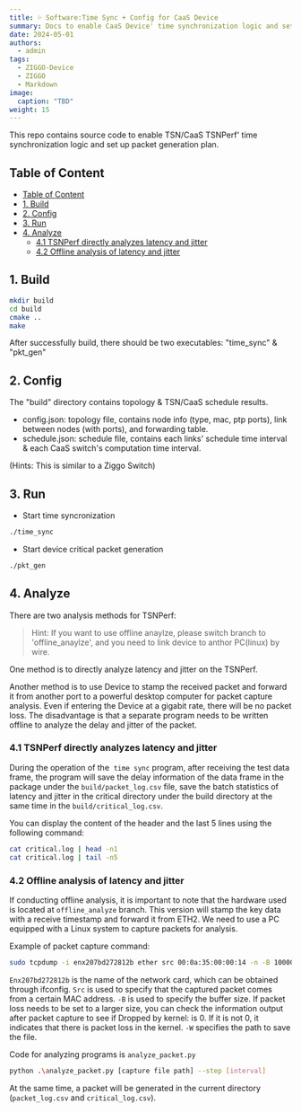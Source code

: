 ```yaml
---
title: 💦 Software:Time Sync + Config for CaaS Device
summary: Docs to enable CaaS Device' time synchronization logic and set up pkt gen.
date: 2024-05-01
authors:
  - admin
tags:
  - ZIGGO-Device
  - ZIGGO
  - Markdown
image:
  caption: "TBD"
weight: 15
---
```


This repo contains source code to enable TSN/CaaS TSNPerf' time synchronization logic and set up packet generation plan.

## Table of Content

- [Table of Content](#table-of-content)
- [1. Build](#1-build)
- [2. Config](#2-config)
- [3. Run](#3-run)
- [4. Analyze](#4-analyze)
  - [4.1 TSNPerf directly analyzes latency and jitter](#41-tsnperf-directly-analyzes-latency-and-jitter)
  - [4.2 Offline analysis of latency and jitter](#42-offline-analysis-of-latency-and-jitter)

## 1. Build

```bash
mkdir build
cd build
cmake ..
make
```

After successfully build, there should be two executables: "time_sync" & "pkt_gen"

## 2. Config

The "build" directory contains topology & TSN/CaaS schedule results.

* config.json: topology file, contains node info (type, mac, ptp ports), link between nodes (with ports), and forwarding table.
* schedule.json: schedule file, contains each links' schedule time interval & each CaaS switch's computation time interval.

(Hints: This is similar to a Ziggo Switch)

## 3. Run

* Start time syncronization

```bash
./time_sync
```

* Start device critical packet generation

```bash
./pkt_gen
```

## 4. Analyze

There are two analysis methods for TSNPerf:

> Hint: If you want to use offline anaylze, please switch branch to 'offline_anaylze', and you need to link device to anthor PC(linux) by wire.

One method is to directly analyze latency and jitter on the TSNPerf. 

Another method is to use Device to stamp the received packet and forward it from another port to a powerful desktop computer for packet capture analysis. Even if entering the Device at a gigabit rate, there will be no packet loss. The disadvantage is that a separate program needs to be written offline to analyze the delay and jitter of the packet.

### 4.1 TSNPerf directly analyzes latency and jitter

During the operation of the  `time sync` program, after receiving the test data frame, the program will save the delay information of the data frame in the package under the `build/packet_log.csv`   file, save the batch statistics of latency and jitter in the critical directory under the build directory at the same time in the `build/critical_log.csv`.

You can display the content of the header and the last 5 lines using the following command:

```bash
cat critical.log | head -n1
cat critical.log | tail -n5
```

### 4.2 Offline analysis of latency and jitter

If conducting offline analysis, it is important to note that the hardware used is located at `offline_analyze` branch. This version will stamp the key data with a receive timestamp and forward it from ETH2. We need to use a PC equipped with a Linux system to capture packets for analysis.

Example of packet capture command:

```bash
sudo tcpdump -i enx207bd272812b ether src 00:0a:35:00:00:14 -n -B 100000 -w packets.pcapng
```

`Enx207bd272812b` is the name of the network card, which can be obtained through ifconfig. `Src` is used to specify that the captured packet comes from a certain MAC address. `-B` is used to specify the buffer size. If packet loss needs to be set to a larger size, you can check the information output after packet capture to see if Dropped by kernel: is 0. If it is not 0, it indicates that there is packet loss in the kernel. `-W` specifies the path to save the file.

Code for analyzing programs is `analyze_packet.py`

```bash
python .\analyze_packet.py [capture file path] --step [interval]
```

At the same time, a packet will be generated in the current directory (`packet_log.csv` and `critical_log.csv`).

